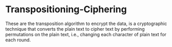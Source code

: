 # Transpositioning-Ciphering
These are the transposition algorithm to encrypt the data, is a cryptographic technique that converts the plain text to cipher text by performing permutations on the plain text, i.e., changing each character of plain text for each round.
